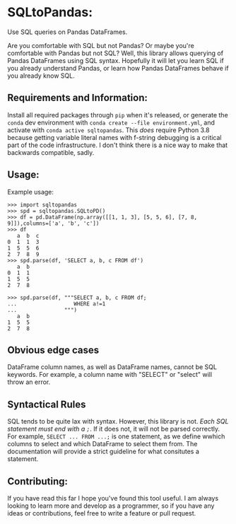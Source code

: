 # SQLtoPandas: 

Use SQL queries on Pandas DataFrames.

Are you comfortable with SQL but not Pandas? Or maybe you're comfortable with Pandas but not SQL? Well, this library allows querying of Pandas DataFrames using SQL syntax. Hopefully it will let you learn SQL if you already understand Pandas, or learn how Pandas DataFrames behave if you already know SQL. 

## Requirements and Information: 
Install all required packages through `pip` when it's released, or generate the `conda` dev environment with `conda create --file environment.yml`, and activate with `conda active sqltopandas`. This *does* require Python 3.8 because getting variable literal names with f-string debugging is a critical part of the code infrastructure. I don't think there is a nice way to make that backwards compatible, sadly. 

## Usage:
Example usage:
```python3
>>> import sqltopandas
>>> spd = sqltopandas.SQLtoPD()
>>> df = pd.DataFrame(np.array([[1, 1, 3], [5, 5, 6], [7, 8, 9]]),columns=['a', 'b', 'c'])
>>> df
   a  b  c
0  1  1  3
1  5  5  6
2  7  8  9
>>> spd.parse(df, 'SELECT a, b, c FROM df')
   a  b
0  1  1
1  5  5
2  7  8

>>> spd.parse(df, """SELECT a, b, c FROM df;
...                  WHERE a!=1
...               """)
   a  b
1  5  5
2  7  8

```

## Obvious edge cases 
DataFrame column names, as well as DataFrame names, cannot be SQL keywords. For example, a column name with "SELECT" or "select" will throw an error.

## Syntactical Rules
SQL tends to be quite lax with syntax. However, this library is not. *Each SQL statement must end with a `;`*. If it does not, it will not be parsed correctly. For example, `SELECT ... FROM ...;` is one statement, as we define wwhich columns to select and which DataFrame to select them from. The documentation will provide a strict guideline for what consitutes a statement. 
## Contributing:
If you have read this far I hope you've found this tool useful. I am always looking to learn more and develop as a programmer, so if you have any ideas or contributions, feel free to write a feature or pull request. 
